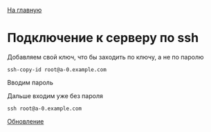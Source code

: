 [На главную](README.md)

# Подключение к серверу по ssh
Добавляем свой ключ, что бы заходить по ключу, а не по паролю
```
ssh-copy-id root@a-0.example.com
```
Вводим пароль

Дальше входим уже без пароля
```
ssh root@a-0.example.com
```

[Обновление](update.md)